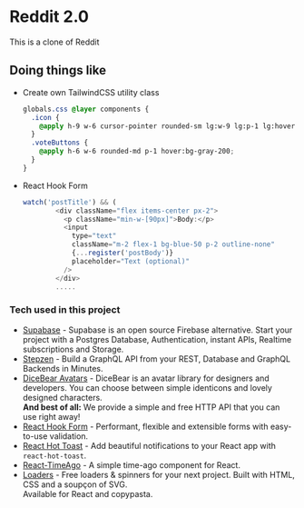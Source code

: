 # Reddit 2.0

This is a clone of Reddit

## Doing things like <br>

- Create own TailwindCSS utility class
  ```css
  globals.css @layer components {
    .icon {
      @apply h-9 w-6 cursor-pointer rounded-sm lg:w-9 lg:p-1 lg:hover:bg-gray-100;
    }
    .voteButtons {
      @apply h-6 w-6 rounded-md p-1 hover:bg-gray-200;
    }
  }
  ```
- React Hook Form
  ```js
  watch('postTitle') && (
          <div className="flex items-center px-2">
            <p className="min-w-[90px]">Body:</p>
            <input
              type="text"
              className="m-2 flex-1 bg-blue-50 p-2 outline-none"
              {...register('postBody')}
              placeholder="Text (optional)"
            />
          </div>
          .....
  ```

### Tech used in this project

- [Supabase](https://supabase.com/) - Supabase is an open source Firebase alternative. Start your project with a Postgres Database, Authentication, instant APIs, Realtime subscriptions and Storage.
- [Stepzen](https://stepzen.com/) - Build a GraphQL API from your REST, Database and GraphQL Backends in Minutes.
- [DiceBear Avatars](https://avatars.dicebear.com/) - DiceBear is an avatar library for designers and developers. You can choose between simple identicons and lovely designed characters.<br>
  **And best of all:** We provide a simple and free HTTP API that you can use right away!
- [React Hook Form](https://react-hook-form.com/) - Performant, flexible and extensible forms with easy-to-use validation.
- [React Hot Toast](https://react-hot-toast.com/) - Add beautiful notifications to your React app with `react-hot-toast`.
- [React-TimeAgo](https://www.npmjs.com/package/react-timeago) - A simple time-ago component for React.
- [Loaders](https://uiball.com/loaders/) - Free loaders & spinners for your next project. Built with HTML, CSS and a soupçon of SVG.<br>
  Available for React and copypasta.
